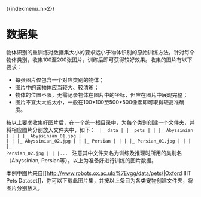 {{indexmenu_n>2}}

# 数据集
物体识别的重训练对数据集大小的要求远小于物体识别的原始训练方法。针对每个物体类别，收集100至200张图片，训练后即可获得较好效果。收集的图片有以下要求：

  - 每张图片仅包含一个对应类别的物体；
  - 图片中的该物体应当较大、较清晰；
  - 物体的位置不限，无需记录物体在图片中的坐标，但应在图片中展现完整；
  - 图片不宜太大或太小，一般在100\*100至500\*500像素即可取得较高准确度。

按以上要求收集好图片后，在一个统一根目录中，为每个类别创建一个文件夹，并将相应图片分别放入文件夹中，如下：
<code>
|_ data
|  |_ pets
|  |  |_ Abyssinian
|  |  |  |_ Abyssinian_01.jpg
|  |  |  |_ Abyssinian_02.jpg
|  |  |_ Persian
|  |  |  |_ Persian_01.jpg
|  |  |  |_ Persian_02.jpg
|  |  |...
</code>
注意其中文件夹名为训练及推理时所用的类别名（Abyssinian, Persian等）。以上为准备好进行训练的图片数据。

本例中图片来自[[http://www.robots.ox.ac.uk/%7Evgg/data/pets/|Oxford IIIT Pets Dataset]]，你可以下载此图片集，并按以上条目为各类宠物创建文件夹，将图片分别放入。
